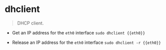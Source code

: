 # dhclient
> DHCP client.

- Get an IP address for the `eth0` interface
`sudo dhclient {{eth0}}`

- Release an IP address for the `eth0` interface
`sudo dhclient -r {{eth0}}`
